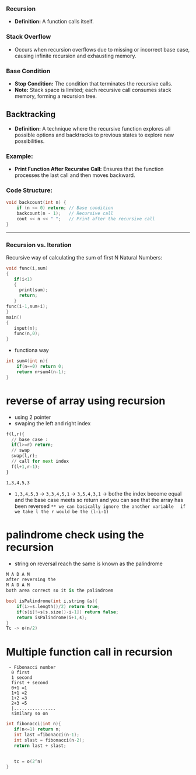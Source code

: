 ### Recursion
- **Definition:** A function calls itself.
### Stack Overflow
- Occurs when recursion overflows due to missing or incorrect base case, causing infinite recursion and exhausting memory.
### Base Condition
- **Stop Condition:** The condition that terminates the recursive calls.
- **Note:** Stack space is limited; each recursive call consumes stack memory, forming a recursion tree.
## Backtracking
- **Definition:** A technique where the recursive function explores all possible options and backtracks to previous states to explore new possibilities.
### Example:
- **Print Function After Recursive Call:** Ensures that the function processes the last call and then moves backward.
### Code Structure:
```cpp
void backcount(int n) {
    if (n <= 0) return; // Base condition
    backcount(n - 1);   // Recursive call
    cout << n << " ";   // Print after the recursive call
}
```
---
### Recursion vs. Iteration

Recursive way of calculating the sum of first N Natural Numbers:

```c++
void func(i,sum)
{
   if(i<1)
   {
     print(sum);
     return;
   }
func(i-1,sum+i);
}
main()
{
   input(n);
   func(n,0);
}
```
- functiona way
```cpp
int sum4(int n){
    if(n==0) return 0;
    return n+sum4(n-1);
}

```
# reverse of array using recursion
- using 2 pointer
- swaping the left and right index
```python
f(l,r){
  // base case :
  if(l>=r) return;
  // swap
  swap(l,r);
  // call for next index
  f(l+1,r-1);
}
```
`1,3,4,5,3`
- `1,3,4,5,3` -> `3,3,4,5,1` -> `3,5,4,3,1` -> bothe the index become equal and the base case meets so return and you can see that the array has been reversed
`** we can basically ignore the another variable `
` if we take l the r would be the (l-i-1)`

# palindrome check using the recursion 
- string on reversal reach the same is known as the palindrome 
```python
M A D A M
after reversing the
M A D A M
both area correct so it is the palindroem 
```

```c++
bool isPalindrome(int i,string &s){
    if(i>=s.length()/2) return true;
    if(s[i]!=s[s.size()-i-1]) return false;
    return isPalindrome(i+1,s);
}
Tc -> o(n/2)
```
# Multiple function call in recursion
```
 - Fibonacci number 
  0 first
  1 second
  first + second 
  0+1 =1
  1+1 =2
  1+2 =3
  2+3 =5
  |................
  similary so on 
 ```
 ```c++
 int fibonacci(int n){
    if(n<=1) return n;
    int last =fibonacci(n-1);
    int slast = fibonacci(n-2);
    return last + slast;


    tc = o(2^n)
}
 ```
 